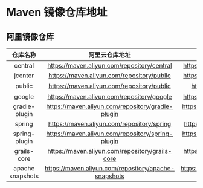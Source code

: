 # Maven 镜像仓库地址

## 阿里镜像仓库

|     仓库名称     |                    阿里云仓库地址                    |                         阿里云仓库地址(老版)                         |                  源地址                  |
| :--------------: | :--------------------------------------------------: | :------------------------------------------------------------------: | :--------------------------------------: |
|     central      |     https://maven.aliyun.com/repository/central      |     https://maven.aliyun.com/nexus/content/repositories/central      |     https://repo1.maven.org/maven2/      |
|     jcenter      |      https://maven.aliyun.com/repository/public      |     https://maven.aliyun.com/nexus/content/repositories/jcenter      |       http://jcenter.bintray.com/        |
|      public      |      https://maven.aliyun.com/repository/public      |         https://maven.aliyun.com/nexus/content/groups/public         |     central 仓和 jcenter 仓的聚合仓      |
|      google      |      https://maven.aliyun.com/repository/google      |      https://maven.aliyun.com/nexus/content/repositories/google      |        https://maven.google.com/         |
|  gradle-plugin   |  https://maven.aliyun.com/repository/gradle-plugin   |  https://maven.aliyun.com/nexus/content/repositories/gradle-plugin   |      https://plugins.gradle.org/m2/      |
|      spring      |      https://maven.aliyun.com/repository/spring      |      https://maven.aliyun.com/nexus/content/repositories/spring      |  http://repo.spring.io/libs-milestone/   |
|  spring-plugin   |  https://maven.aliyun.com/repository/spring-plugin   |  https://maven.aliyun.com/nexus/content/repositories/spring-plugin   |  http://repo.spring.io/plugins-release/  |
|   grails-core    |   https://maven.aliyun.com/repository/grails-core    |   https://maven.aliyun.com/nexus/content/repositories/grails-core    |   https://repo.grails.org/grails/core    |
| apache snapshots | https://maven.aliyun.com/repository/apache-snapshots | https://maven.aliyun.com/nexus/content/repositories/apache-snapshots | https://repository.apache.org/snapshots/ |
